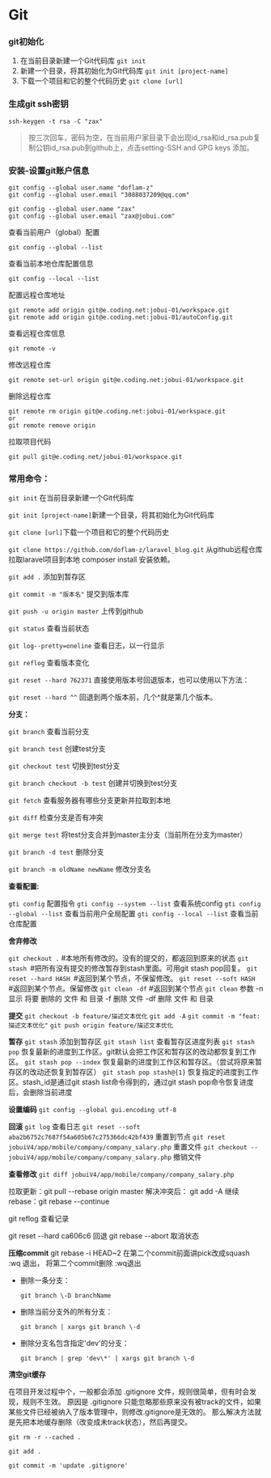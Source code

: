 # Git

### git初始化

1. 在当前目录新建一个Git代码库	`git init`
2. 新建一个目录，将其初始化为Git代码库   `git init [project-name]`
3. 下载一个项目和它的整个代码历史   `git clone [url]`

### 生成git ssh密钥

```shell
ssh-keygen -t rsa -C "zax"
```

> 按三次回车，密码为空，在当前用户家目录下会出现id_rsa和id_rsa.pub复制公钥id_rsa.pub到github上，点击setting-SSH and GPG keys 添加。

### 安装-设置git账户信息

```shell
git config --global user.name "doflam-z"
git config --global user.email "3088037209@qq.com"

git config --global user.name "zax"
git config --global user.email "zax@jobui.com"
```

查看当前用户（global）配置

```shell
git config --global --list
```

查看当前本地仓库配置信息

```shell
git config --local --list
```

配置远程仓库地址

```shell
git remote add origin git@e.coding.net:jobui-01/workspace.git
git remote add origin git@e.coding.net:jobui-01/autoConfig.git
```

查看远程仓库信息

```shell
git remote -v
```

修改远程仓库

```shell
git remote set-url origin git@e.coding.net:jobui-01/workspace.git
```

删除远程仓库

```shell
git remote rm origin git@e.coding.net:jobui-01/workspace.git
or 
git remote remove origin
```

拉取项目代码

```shell
git pull git@e.coding.net/jobui-01/workspace.git
```



### 常用命令：

`git init` 在当前目录新建一个Git代码库

`git init [project-name]`新建一个目录，将其初始化为Git代码库

`git clone [url]`下载一个项目和它的整个代码历史

`git clone https://github.com/doflam-z/laravel_blog.git`  从github远程仓库拉取laravel项目到本地 composer install 安装依赖。

`git add .`  添加到暂存区

`git commit -m "版本名"`  提交到版本库

`git push -u origin master`  上传到github

`git status` 查看当前状态

`git log--pretty=oneline`  查看日志，以一行显示

`git reflog` 查看版本变化

`git reset --hard 762371` 直接使用版本号回退版本，也可以使用以下方法：

`git reset --hard ^^` 回退到两个版本前，几个^就是第几个版本。

**分支：**

`git branch`  									查看当前分支

`git branch test`  								创建test分支

`git checkout test` 							切换到test分支

`git branch checkout -b test` 					  创建并切换到test分支

`git fetch` 															查看服务器有哪些分支更新并拉取到本地

`git diff`																检查分支是否有冲突

`git merge test`  												将test分支合并到master主分支（当前所在分支为master）

`git branch -d test`											删除分支

`git branch -m oldName newName`					修改分支名

**查看配置:**

`gti config`							配置指令
`gti config --system --list`			查看系统config
`gti config --global --list`			查看当前用户全局配置
`gti config --local --list`				查看当前仓库配置


**舍弃修改**

`git checkout .` #本地所有修改的。没有的提交的，都返回到原来的状态
`git stash `#把所有没有提交的修改暂存到stash里面。可用git stash pop回复。
`git reset --hard HASH `#返回到某个节点，不保留修改。
`git reset --soft HASH `#返回到某个节点。保留修改
`git clean -df` #返回到某个节点
`git clean` 参数
    -n 显示 将要 删除的 文件 和  目录
    -f 删除 文件
    -df 删除 文件 和 目录

**提交**
`git checkout -b feature/描述文本优化`
`git add -A`
`git commit -m "feat:描述文本优化"`
`git push origin feature/描述文本优化`

**暂存**
`git stash`							添加到暂存区
`git stash list`					查看暂存区进度列表
`git stash pop` 					恢复最新的进度到工作区。git默认会把工作区和暂存区的改动都恢复到工作区。
`git stash pop --index` 			恢复最新的进度到工作区和暂存区。（尝试将原来暂存区的改动还恢复到暂存区）
`git stash pop stash@{1}`			恢复指定的进度到工作区。stash_id是通过git stash list命令得到的，通过git stash pop命令恢复进度后，会删除当前进度

**设置编码**
`git config --global gui.encoding utf-8`

**回滚**
`git log` 														查看日志
`git reset --soft aba2b6752c7687f54a605b67c275366dc42bf439`		重置到节点
`git reset jobuiV4/app/mobile/company/company_salary.php`		重置文件
`git checkout -- jobuiV4/app/mobile/company/company_salary.php`	撤销文件

**查看修改**
`git diff jobuiV4/app/mobile/company/company_salary.php`

拉取更新：git pull --rebase origin master
解决冲突后： git add -A
继续rebase：git rebase --continue



git reflog  查看记录

git reset --hard ca606c6 回退
git rebase --abort 取消状态



**压缩commit**
git rebase -i HEAD~2
在第二个commit前面讲pick改成squash
:wq 退出，
将第二个commit删除
:wq退出



- 删除一条分支：

  `git branch \-D branchName`

- 删除当前分支外的所有分支：

  `git branch | xargs git branch \-d`

- 删除分支名包含指定'dev'的分支：

  `git branch | grep 'dev\*' | xargs git branch \-d`

**清空git缓存**

在项目开发过程中个，一般都会添加 .gitignore 文件，规则很简单，但有时会发现，规则不生效。
原因是 .gitignore 只能忽略那些原来没有被track的文件，如果某些文件已经被纳入了版本管理中，则修改.gitignore是无效的。
那么解决方法就是先把本地缓存删除（改变成未track状态），然后再提交。

```
git rm -r --cached .

git add .

git commit -m 'update .gitignore'
```
